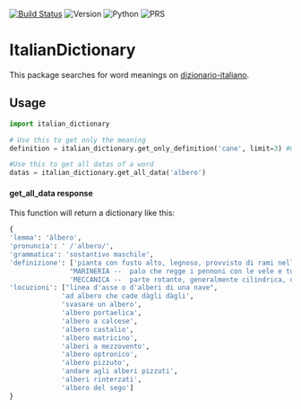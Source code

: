 [![Build Status](https://travis-ci.org/sphoneix22/italian_dictionary.svg?branch=master)](https://travis-ci.org/sphoneix22/italian_dictionary)
![Version](https://img.shields.io/badge/PyPI-v0.1-orange.svg)
![Python](https://img.shields.io/pypi/pyversions/Django.svg)
![PRS](https://img.shields.io/badge/PRs-Welcome-green.svg)


# ItalianDictionary

This package searches for word meanings on [dizionario-italiano](www.dizionario-italiano.it).

## Usage
```python
import italian_dictionary

# Use this to get only the meaning 
definition = italian_dictionary.get_only_definition('cane', limit=3) #Optional: specify max number of defs

#Use this to get all datas of a word
datas = italian_dictionary.get_all_data('albero')
```
 #### get_all_data response
 This function will return a dictionary like this:
 ```python
{
'lemma': 'àlbero', 
'pronuncia': ' /ˈalbero/', 
'grammatica': 'sostantivo maschile', 
'definizione': ['pianta con fusto alto, legnoso, provvisto di rami nella parte superiore', 
                "MARINERIA --  palo che regge i pennoni con le vele e tutta l'attrezzatura", 
                'MECCANICA --  parte rotante, generalmente cilindrica, che, in una macchina, ha la funzione di trasmettere potenza meccanica da un organo a un altro'], 
'locuzioni': ["linea d'asse o d'alberi di una nave", 
              'ad albero che cade dàgli dàgli', 
              'svasare un albero', 
              'albero portaelica', 
              'albero a calcese', 
              'albero castalio', 
              'albero matricino', 
              'alberi a mezzovento', 
              'albero optronico', 
              'albero pizzuto', 
              'andare agli alberi pizzuti', 
              'alberi rinterzati', 
              'albero del sego'] 
}
 ```
